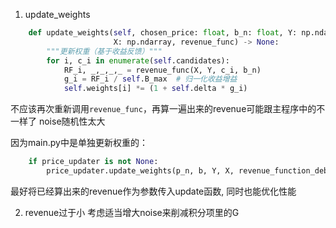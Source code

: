 1. update_weights
```py
    def update_weights(self, chosen_price: float, b_n: float, Y: np.ndarray, 
                       X: np.ndarray, revenue_func) -> None:
        """更新权重（基于收益反馈）"""
        for i, c_i in enumerate(self.candidates):
            RF_i, _,_,_,_ = revenue_func(X, Y, c_i, b_n)
            g_i = RF_i / self.B_max  # 归一化收益增益
            self.weights[i] *= (1 + self.delta * g_i)
```
不应该再次重新调用`revenue_func`，再算一遍出来的revenue可能跟主程序中的不一样了 noise随机性太大


因为main.py中是单独更新权重的：
```py
    if price_updater is not None:
        price_updater.update_weights(p_n, b, Y, X, revenue_function_debug)

```
最好将已经算出来的revenue作为参数传入update函数, 同时也能优化性能

2. revenue过于小 考虑适当增大noise来削减积分项里的G